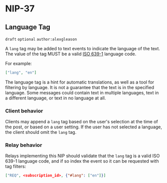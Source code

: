 NIP-37
======

Language Tag
------------

`draft` `optional` `author:alexgleason`

A `lang` tag may be added to text events to indicate the language of the text. The value of the tag MUST be a valid [ISO 639-1](https://en.wikipedia.org/wiki/List_of_ISO_639-1_codes) language code.

For example:

```json
["lang", "en"]
```

The language tag is a hint for automatic translations, as well as a tool for filtering by language. It is not a guarantee that the text is in the specified language. Some messages could contain text in multiple languages, text in a different language, or text in no language at all.

### Client behavior

Clients may append a `lang` tag based on the user's selection at the time of the post, or based on a user setting. If the user has not selected a language, the client should omit the `lang` tag.

### Relay behavior

Relays implementing this NIP should validate that the `lang` tag is a valid ISO 639-1 language code, and if so index the event so it can be requested with tag filters:

```json
["REQ", <subscription_id>, {"#lang": ["en"]}]
```
